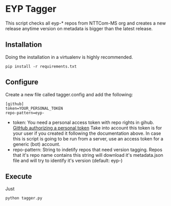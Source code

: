 # EYP Tagger

This script checks all eyp-* repos from NTTCom-MS org and creates a new release anytime version on metadata is bigger than the latest release.

## Installation

Doing the installation in a virtualenv is highly recommended.

```
pip install -r requirements.txt
```

## Configure

Create a new file called tagger.config and add the following:
```
[github]
token=YOUR_PERSONAL_TOKEN
repo-pattern=eyp-
```

* token: You need a personal access token with repo rights in gihub. [GitHub authorizing a personal token](https://help.github.com/articles/authorizing-a-personal-access-token-for-use-with-a-saml-single-sign-on-organization/) Take into account this token is for your user if you created it following the documentation above. In case this is script is going to be run from a server, use an access token for a generic (bot) account.
* repo-pattern: String to indetify repos that need version tagging. Repos that it's repo name contains this string will download it's metadata.json file and will try to identify it's version (default: eyp-)

## Execute

Just

```
python tagger.py
```
